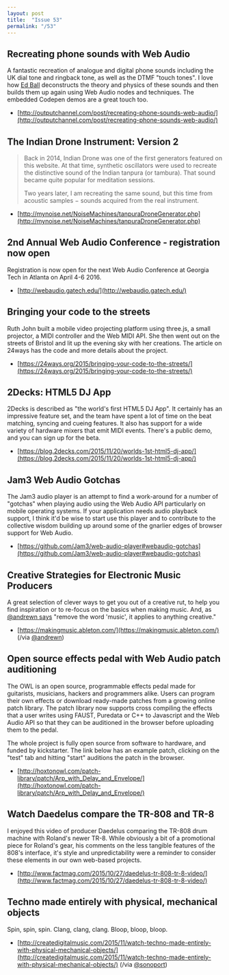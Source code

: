 ```yaml
---
layout: post
title:  "Issue 53"
permalink: "/53"
---
```


## Recreating phone sounds with Web Audio ##

A fantastic recreation of analogue and digital phone sounds including
the UK dial tone and ringback tone, as well as the DTMF "touch
tones". I love how [Ed Ball](http://ed-ball.com/) deconstructs the
theory and physics of these sounds and then builds them up again using
Web Audio nodes and techniques. The embedded Codepen demos are a great
touch too.

- [http://outputchannel.com/post/recreating-phone-sounds-web-audio/](http://outputchannel.com/post/recreating-phone-sounds-web-audio/)

## The Indian Drone Instrument: Version 2 ##

> Back in 2014, Indian Drone was one of the first generators featured
> on this website. At that time, synthetic oscillators were used to
> recreate the distinctive sound of the Indian tanpura (or
> tambura). That sound became quite popular for meditation sessions.
>
> Two years later, I am recreating the same sound, but this time from
> acoustic samples − sounds acquired from the real instrument.

- [http://mynoise.net/NoiseMachines/tanpuraDroneGenerator.php](http://mynoise.net/NoiseMachines/tanpuraDroneGenerator.php)

## 2nd Annual Web Audio Conference - registration now open ##

Registration is now open for the next Web Audio Conference at Georgia
Tech in Atlanta on April 4-6 2016.

- [http://webaudio.gatech.edu/](http://webaudio.gatech.edu/)

## Bringing your code to the streets ##

Ruth John built a mobile video projecting platform using three.js, a
small projector, a MIDI controller and the Web MIDI API. She then went
out on the streets of Bristol and lit up the evening sky with her
creations. The article on 24ways has the code and more details about
the project.

- [https://24ways.org/2015/bringing-your-code-to-the-streets/](https://24ways.org/2015/bringing-your-code-to-the-streets/)

## 2Decks: HTML5 DJ App ##

2Decks is described as "the world's first HTML5 DJ App". It certainly
has an impressive feature set, and the team have spent a lot of time
on the beat matching, syncing and cueing features. It also has support
for a wide variety of hardware mixers that emit MIDI events. There's a
public demo, and you can sign up for the beta.

- [https://blog.2decks.com/2015/11/20/worlds-1st-html5-dj-app/](https://blog.2decks.com/2015/11/20/worlds-1st-html5-dj-app/)

## Jam3 Web Audio Gotchas ##

The Jam3 audio player is an attempt to find a work-around for a number
of "gotchas" when playing audio using the Web Audio API particularly
on mobile operating systems. If your application needs audio playback
support, I think it'd be wise to start use this player and to
contribute to the collective wisdom building up around some of the
gnarlier edges of browser support for Web Audio.

- [https://github.com/Jam3/web-audio-player#webaudio-gotchas](https://github.com/Jam3/web-audio-player#webaudio-gotchas)

## Creative Strategies for Electronic Music Producers ##

A great selection of clever ways to get you out of a creative rut, to
help you find inspiration or to re-focus on the basics when making
music. And, as
[@andrewn says](https://twitter.com/andrewn/status/670516348255141889?s=09)
"remove the word 'music', it applies to anything creative."

- [https://makingmusic.ableton.com/](https://makingmusic.ableton.com/) (/via [@andrewn](https://twitter.com/andrewn))

## Open source effects pedal with Web Audio patch auditioning ##

The OWL is an open source, programmable effects pedal made for
guitarists, musicians, hackers and programmers alike. Users can
program their own effects or download ready-made patches from a
growing online patch library. The patch library now supports cross
compiling the effects that a user writes using FAUST, Puredata or C++
to Javascript and the Web Audio API so that they can be auditioned in
the browser before uploading them to the pedal.

The whole project is fully open source from software to hardware, and
funded by kickstarter. The link below has an example patch, clicking
on the "test" tab and hitting "start" auditions the patch in the
browser.

- [http://hoxtonowl.com/patch-library/patch/Arp_with_Delay_and_Envelope/](http://hoxtonowl.com/patch-library/patch/Arp_with_Delay_and_Envelope/)

## Watch Daedelus compare the TR-808 and TR-8 ##

I enjoyed this video of producer Daedelus comparing the TR-808 drum
machine with Roland's newer TR-8. While obviously a bit of a
promotional piece for Roland's gear, his comments on the less tangible
features of the 808's interface, it's style and unpredictability were
a reminder to consider these elements in our own web-based projects.

- [http://www.factmag.com/2015/10/27/daedelus-tr-808-tr-8-video/](http://www.factmag.com/2015/10/27/daedelus-tr-808-tr-8-video/)

## Techno made entirely with physical, mechanical objects ##

Spin, spin, spin. Clang, clang, clang. Bloop, bloop, bloop.

- [http://createdigitalmusic.com/2015/11/watch-techno-made-entirely-with-physical-mechanical-objects/](http://createdigitalmusic.com/2015/11/watch-techno-made-entirely-with-physical-mechanical-objects/) (/via [@sonoport](https://twitter.com/sonoport))
